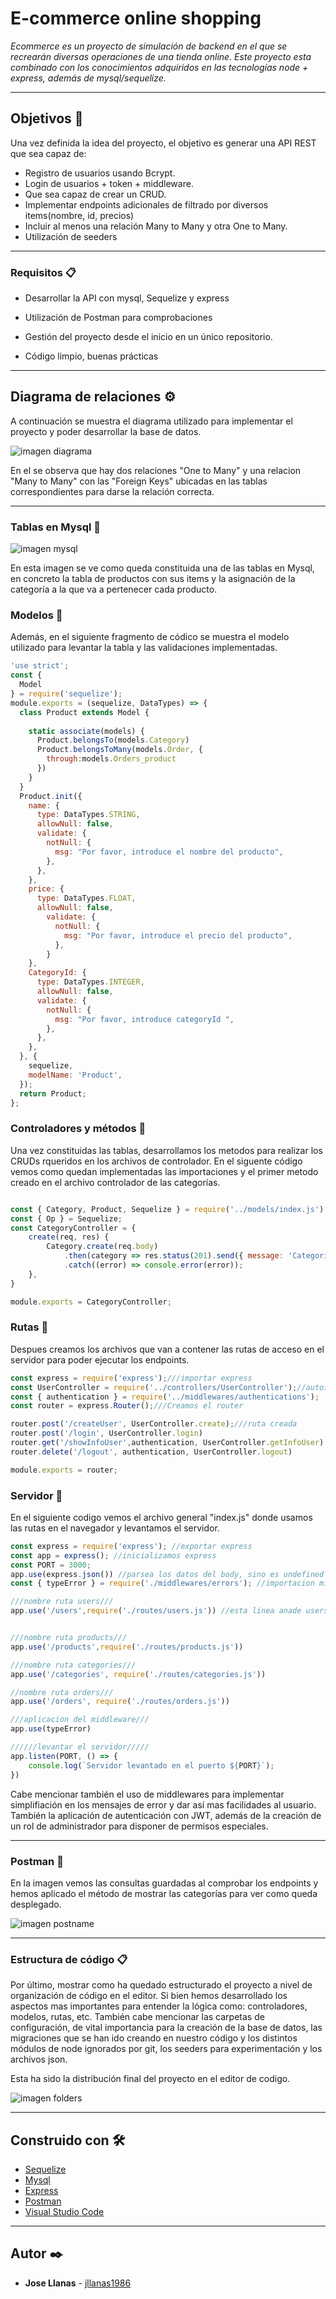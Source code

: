 # E-commerce online shopping

_Ecommerce es un proyecto de simulación de backend en el que se recrearán diversas operaciones de una tienda online. Este proyecto esta combinado con los conocimientos adquiridos en las
tecnologías node + express, además de mysql/sequelize._
___
## Objetivos 🚀

Una vez definida la idea del proyecto, el objetivo es generar una API REST que sea capaz de:

* Registro de usuarios usando Bcrypt.
* Login de usuarios + token + middleware.
* Que sea capaz de crear un CRUD.
* Implementar endpoints adicionales de filtrado por diversos items(nombre, id, precios)
* Incluir al menos una relación Many to Many y otra One to Many.
* Utilización de seeders

***
### Requisitos 📋

* Desarrollar la API con mysql, Sequelize y express

* Utilización de Postman para comprobaciones

* Gestión del proyecto desde el inicio en un único repositorio.

* Código limpio, buenas prácticas

___


## Diagrama de relaciones ⚙️

A continuación se muestra el diagrama utilizado para implementar el proyecto y poder desarrollar la base de datos.

![imagen diagrama](./images/diagrama.png)

En el se observa que hay dos relaciones "One to Many" y una relacion "Many to Many" con las "Foreign Keys" ubicadas en las tablas correspondientes para darse la relación correcta.

---

### Tablas en Mysql 🔩

![imagen mysql](./images/mysql.png)

En esta imagen se ve como queda constituida una de las tablas en Mysql, en concreto la tabla de productos con sus items y la asignación de la categoría a la que va a pertenecer cada producto.

### Modelos 🔩

Además, en el siguiente fragmento de códico se muestra el modelo utilizado para levantar la tabla y las validaciones implementadas.
```js
'use strict';
const {
  Model
} = require('sequelize');
module.exports = (sequelize, DataTypes) => {
  class Product extends Model {
    
    static associate(models) {
      Product.belongsTo(models.Category)
      Product.belongsToMany(models.Order, {
        through:models.Orders_product
      })
    }
  }
  Product.init({
    name: { 
      type: DataTypes.STRING,
      allowNull: false,
      validate: {
        notNull: {
          msg: "Por favor, introduce el nombre del producto",
        },
      },
    },
    price: {
      type: DataTypes.FLOAT,
      allowNull: false,
        validate: {
          notNull: {
            msg: "Por favor, introduce el precio del producto",
          },
        }
    },
    CategoryId: {
      type: DataTypes.INTEGER,
      allowNull: false,
      validate: {
        notNull: {
          msg: "Por favor, introduce categoryId ",
        },
      },
    },
  }, {
    sequelize,
    modelName: 'Product',
  });
  return Product;
};
```
### Controladores y métodos 🔩

Una vez constituidas las tablas, desarrollamos los metodos para realizar los CRUDs rqueridos en los archivos de controlador. En el siguente código vemos como quedan implementadas las importaciones y el primer metodo creado en el archivo controlador de las categorías.

```js

const { Category, Product, Sequelize } = require('../models/index.js'); 
const { Op } = Sequelize;
const CategoryController = {
    create(req, res) {
        Category.create(req.body)
            .then(category => res.status(201).send({ message: 'Categoria creada con éxito', category }))
            .catch((error) => console.error(error));
    },
}

module.exports = CategoryController;
```

### Rutas 🔩

Despues creamos los archivos que van a contener las rutas de acceso en el servidor para poder ejecutar los endpoints.

```js
const express = require('express');///importar express
const UserController = require('../controllers/UserController');//autoimportación
const { authentication } = require('../middlewares/authentications');
const router = express.Router();///Creamos el router

router.post('/createUser', UserController.create);///ruta creada
router.post('/login', UserController.login)
router.get('/showInfoUser',authentication, UserController.getInfoUser)
router.delete('/logout', authentication, UserController.logout)

module.exports = router;
```
### Servidor 🔩

En el siguiente codigo vemos el archivo general "index.js" donde usamos las rutas en el navegador y levantamos el servidor.

```js
const express = require('express'); //exportar express
const app = express(); //inicializamos express 
const PORT = 3000;
app.use(express.json()) //parsea los datos del body, sino es undefined
const { typeError } = require('./middlewares/errors'); //importacion middleware error

///nombre ruta users///
app.use('/users',require('./routes/users.js')) //esta linea anade users a la ruta del servidor//


///nombre ruta products///
app.use('/products',require('./routes/products.js'))

///nombre ruta categories///
app.use('/categories', require('./routes/categories.js'))

//nombre ruta orders///
app.use('/orders', require('./routes/orders.js'))

///aplicacion del middleware///
app.use(typeError)

//////levantar el servidor/////
app.listen(PORT, () => {
    console.log(`Servidor levantado en el puerto ${PORT}`);
})
```
Cabe mencionar también el uso de middlewares para implementar simplifiación en los mensajes de error y dar así mas facilidades al usuario. También la aplicación de autenticación con JWT, además de la creación de un rol de administrador para disponer de permisos especiales.

---
### Postman 🔩

En la imagen vemos las consultas guardadas al comprobar los endpoints y hemos aplicado el método de mostrar las categorías para ver como queda desplegado.

![imagen postname](./images/postman.png)

---

### Estructura de código 📋
Por último, mostrar como ha quedado estructurado el proyecto a nivel de organización de código en el editor. Si bien hemos desarrollado los aspectos mas importantes para entender la lógica como: controladores, modelos, rutas, etc. También cabe mencionar las carpetas de configuración, de vital importancia para la creación de la base de datos, las migraciones que se han ido creando en nuestro código y los distintos módulos de node ignorados por git, los seeders para experimentación y los archivos json.

Esta ha sido la distribución final del proyecto en el editor de codigo.

![imagen folders](./images/carpetasCode.png)

---
## Construido con 🛠️

* [Sequelize](https://sequelize.org/)
* [Mysql](https://www.mysql.com/)
* [Express](https://expressjs.com/es/)
* [Postman](https://www.postman.com/)
* [Visual Studio Code](https://code.visualstudio.com/)
---
## Autor ✒️

* **Jose Llanas** - [jllanas1986](https://github.com/jllanas1986)